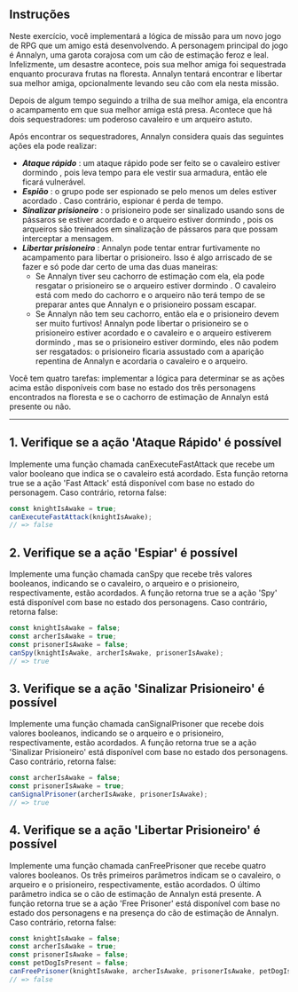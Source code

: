 ## Instruções
Neste exercício, você implementará a lógica de missão para um novo jogo de RPG que um amigo está desenvolvendo. A personagem principal do jogo é Annalyn, uma garota corajosa com um cão de estimação feroz e leal. Infelizmente, um desastre acontece, pois sua melhor amiga foi sequestrada enquanto procurava frutas na floresta. Annalyn tentará encontrar e libertar sua melhor amiga, opcionalmente levando seu cão com ela nesta missão.

Depois de algum tempo seguindo a trilha de sua melhor amiga, ela encontra o acampamento em que sua melhor amiga está presa. Acontece que há dois sequestradores: um poderoso cavaleiro e um arqueiro astuto.

Após encontrar os sequestradores, Annalyn considera quais das seguintes ações ela pode realizar:
 - ***Ataque rápido*** : um ataque rápido pode ser feito se o cavaleiro estiver dormindo , pois leva tempo para ele vestir sua armadura, então ele ficará vulnerável.
- ***Espião*** : o grupo pode ser espionado se pelo menos um deles estiver acordado . Caso contrário, espionar é perda de tempo.
- ***Sinalizar prisioneiro*** : o prisioneiro pode ser sinalizado usando sons de pássaros se estiver acordado e o arqueiro estiver dormindo , pois os arqueiros são treinados em sinalização de pássaros para que possam interceptar a mensagem.
- ***Libertar prisioneiro*** : Annalyn pode tentar entrar furtivamente no acampamento para libertar o prisioneiro. Isso é algo arriscado de se fazer e só pode dar certo de uma das duas maneiras:
    - Se Annalyn tiver seu cachorro de estimação com ela, ela pode resgatar o prisioneiro se o arqueiro estiver dormindo . O cavaleiro está com medo do cachorro e o arqueiro não terá tempo de se preparar antes que Annalyn e o prisioneiro possam escapar.
    - Se Annalyn não tem seu cachorro, então ela e o prisioneiro devem ser muito furtivos! Annalyn pode libertar o prisioneiro se o prisioneiro estiver acordado e o cavaleiro e o arqueiro estiverem dormindo , mas se o prisioneiro estiver dormindo, eles não podem ser resgatados: o prisioneiro ficaria assustado com a aparição repentina de Annalyn e acordaria o cavaleiro e o arqueiro.

Você tem quatro tarefas: implementar a lógica para determinar se as ações acima estão disponíveis com base no estado dos três personagens encontrados na floresta e se o cachorro de estimação de Annalyn está presente ou não.

---

## 1. Verifique se a ação 'Ataque Rápido' é possível
Implemente uma função chamada canExecuteFastAttack que recebe um valor booleano que indica se o cavaleiro está acordado. Esta função retorna true se a ação 'Fast Attack' está disponível com base no estado do personagem. Caso contrário, retorna false:

```js 
const knightIsAwake = true;
canExecuteFastAttack(knightIsAwake);
// => false
```

## 2. Verifique se a ação 'Espiar' é possível
Implemente uma função chamada canSpy que recebe três valores booleanos, indicando se o cavaleiro, o arqueiro e o prisioneiro, respectivamente, estão acordados. A função retorna true se a ação 'Spy' está disponível com base no estado dos personagens. Caso contrário, retorna false:

```js
const knightIsAwake = false;
const archerIsAwake = true;
const prisonerIsAwake = false;
canSpy(knightIsAwake, archerIsAwake, prisonerIsAwake);
// => true
```

## 3. Verifique se a ação 'Sinalizar Prisioneiro' é possível
Implemente uma função chamada canSignalPrisoner que recebe dois valores booleanos, indicando se o arqueiro e o prisioneiro, respectivamente, estão acordados. A função retorna true se a ação 'Sinalizar Prisioneiro' está disponível com base no estado dos personagens. Caso contrário, retorna false:

```js
const archerIsAwake = false;
const prisonerIsAwake = true;
canSignalPrisoner(archerIsAwake, prisonerIsAwake);
// => true
```

## 4. Verifique se a ação 'Libertar Prisioneiro' é possível
Implemente uma função chamada canFreePrisoner que recebe quatro valores booleanos. Os três primeiros parâmetros indicam se o cavaleiro, o arqueiro e o prisioneiro, respectivamente, estão acordados. O último parâmetro indica se o cão de estimação de Annalyn está presente. A função retorna true se a ação 'Free Prisoner' está disponível com base no estado dos personagens e na presença do cão de estimação de Annalyn. Caso contrário, retorna false:

```js
const knightIsAwake = false;
const archerIsAwake = true;
const prisonerIsAwake = false;
const petDogIsPresent = false;
canFreePrisoner(knightIsAwake, archerIsAwake, prisonerIsAwake, petDogIsPresent);
// => false
```